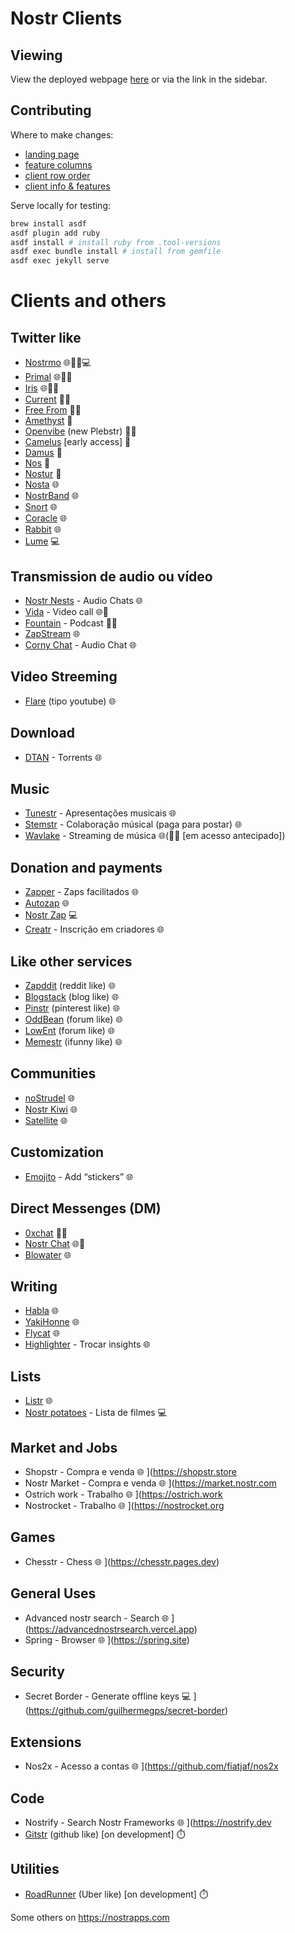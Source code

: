 # Nostr Clients

## Viewing

View the deployed webpage [here](https://nostorg.github.io/clients/) or via the link in the sidebar.

## Contributing

Where to make changes:

- [landing page](index.md)
- [feature columns](_data/features.yml)
- [client row order](_data/order.yml)
- [client info & features](_data/clients/)

Serve locally for testing:

```bash
brew install asdf
asdf plugin add ruby
asdf install # install ruby from .tool-versions
asdf exec bundle install # install from gemfile
asdf exec jekyll serve
```

# Clients and others

## Twitter like
- [Nostrmo](https://web.nostrmo.com) 🌐🤖🍎💻
- [Primal](https://primal.net) 🌐🤖🍎
- [Iris](https://iris.to) 🌐🤖🍎
- [Current](https://app.getcurrent.io) 🤖🍎
- [Free From](https://freefrom.space) 🤖🍎
- [Amethyst](https://amethyst.social) 🤖 
- [Openvibe](https://openvibe.social) (new Plebstr) 🤖🍎
- [Camelus](https://github.com/leo-lox/camelus) [early access] 🤖
- [Damus](https://damus.io) 🍎
- [Nos](https://nos.social) 🍎
- [Nostur](https://nostur.com) 🍎 
- [Nosta](https://nosta.me) 🌐
- [NostrBand](https://nostr.band) 🌐 
- [Snort](https://snort.social) 🌐
- [Coracle](https://coracle.social) 🌐
- [Rabbit](https://rabbit.syusui.net) 🌐
- [Lume](https://lume.nu) 💻

## Transmission de audio ou vídeo
- [Nostr Nests](https://nostrnests.com) - Audio Chats 🌐
- [Vida](https://vida.live) - Video call 🌐🤖 
- [Fountain](https://fountain.fm) - Podcast 🤖🍎 
- [ZapStream](https://zap.stream) 🌐 
- [Corny Chat](https://cornychat.com) - Audio Chat 🌐 

## Video Streeming
- [Flare](https://flare.pub) (tipo youtube) 🌐

## Download
- [DTAN](https://dtan.xyz) - Torrents 🌐

## Music
- [Tunestr](https://tunestr.io) - Apresentações musicais 🌐
- [Stemstr](https://stemstr.app) - Colaboração músical (paga para postar) 🌐
- [Wavlake](https://wavlake.com) - Streaming de música 🌐(🤖🍎 [em acesso antecipado])

## Donation and payments
- [Zapper](https://zap.nostraps.org) - Zaps facilitados 🌐
- [Autozap](https://zapplepay.com/autozap) 🌐
- [Nostr Zap](https://github.com/SamSamskies/nostr-zap) 💻
- [Creatr](https://creatr.nostr.wine) - Inscrição em criadores 🌐

## Like other services
- [Zapddit](https://zapddit.com) (reddit like) 🌐 
- [Blogstack](https://blogstack.io) (blog like) 🌐 
- [Pinstr](https://pinstr.app) (pinterest like) 🌐 
- [OddBean](https://oddbean.com) (forum like) 🌐 
- [LowEnt](https://lowent.xyz) (forum like) 🌐 
- [Memestr](https://memestr.app) (ifunny like) 🌐 

## Communities
- [noStrudel](https://nostrudel.ninja) 🌐 
- [Nostr Kiwi](https://nostr.kiwi) 🌐 
- [Satellite](https://satellite.earth) 🌐 

## Customization
- [Emojito](https://emojito.meme) - Add “stickers” 🌐 

## Direct Messenges (DM)
- [0xchat](https://0xchat.com) 🤖🍎 
- [Nostr Chat](https://nostrchat.io) 🌐🍎 
- [Blowater](https://blowater.deno.dev) 🌐 

## Writing
- [Habla](https://habla.news) 🌐
- [YakiHonne](https://yakihonne.com) 🌐 
- [Flycat](https://flycat.club) 🌐 
- [Highlighter](https://highlighter.com) - Trocar insights 🌐

## Lists
- [Listr](https://listr.lol) 🌐
- [Nostr potatoes](https://github.com/jrc-dev/nostr-potatoes) - Lista de filmes 💻

## Market and Jobs
- Shopstr - Compra e venda 🌐 ](https://shopstr.store
- Nostr Market - Compra e venda 🌐 ](https://market.nostr.com
- Ostrich work - Trabalho 🌐 ](https://ostrich.work
- Nostrocket - Trabalho 🌐 ](https://nostrocket.org

## Games
- Chesstr - Chess 🌐 ](https://chesstr.pages.dev)

## General Uses
- Advanced nostr search - Search 🌐 ](https://advancednostrsearch.vercel.app)
- Spring - Browser 🌐 ](https://spring.site)

## Security
- Secret Border - Generate offline keys 💻 ](https://github.com/guilhermegps/secret-border)

## Extensions
- Nos2x - Acesso a contas 🌐 ](https://github.com/fiatjaf/nos2x

## Code
- Nostrify - Search Nostr Frameworks 🌐 ](https://nostrify.dev
- [Gitstr](https://github.com/fiatjaf/gitstr) (github like) [on development] ⏱️

## Utilities
- [RoadRunner](github.com/42Pupusas/RoadRunner) (Uber like) [on development] ⏱️

Some others on https://nostrapps.com
